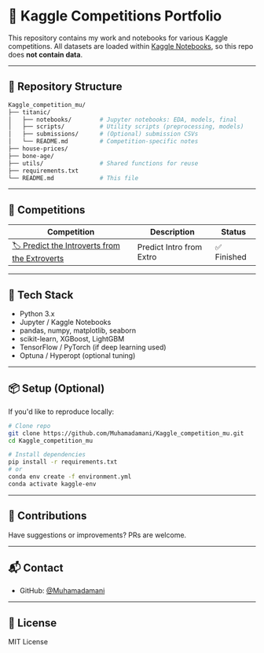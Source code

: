 # 🏅 Kaggle Competitions Portfolio

This repository contains my work and notebooks for various Kaggle competitions.
All datasets are loaded within [Kaggle Notebooks](https://www.kaggle.com/code), so this repo does **not contain data**.

---

## 🧽 Repository Structure

```bash
Kaggle_competition_mu/
├── titanic/
│   ├── notebooks/        # Jupyter notebooks: EDA, models, final
│   ├── scripts/          # Utility scripts (preprocessing, models)
│   ├── submissions/      # (Optional) submission CSVs
│   └── README.md         # Competition-specific notes
├── house-prices/
├── bone-age/
├── utils/                # Shared functions for reuse
├── requirements.txt
└── README.md             # This file
```

---

## 🚀 Competitions

| Competition                                                                             | Description                     | Status          | 
| --------------------------------------------------------------------------------------- | ------------------------------- | --------------- |
| [🏷️ Predict the Introverts from the Extroverts](https://www.kaggle.com/competitions/playground-series-s5e7)                                         | Predict Intro from Extro | ✅ Finished|


---

## 🧠 Tech Stack

* Python 3.x
* Jupyter / Kaggle Notebooks
* pandas, numpy, matplotlib, seaborn
* scikit-learn, XGBoost, LightGBM
* TensorFlow / PyTorch (if deep learning used)
* Optuna / Hyperopt (optional tuning)

---

## 📦 Setup (Optional)

If you'd like to reproduce locally:

```bash
# Clone repo
git clone https://github.com/Muhamadamani/Kaggle_competition_mu.git
cd Kaggle_competition_mu

# Install dependencies
pip install -r requirements.txt
# or
conda env create -f environment.yml
conda activate kaggle-env
```

---

## 🙌 Contributions

Have suggestions or improvements? PRs are welcome.

---

## 📬 Contact

* GitHub: [@Muhamadamani](https://github.com/Muhamadamani)

---

## 📄 License

MIT License
